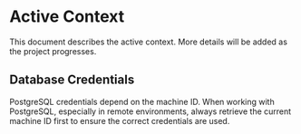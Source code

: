 # Active Context

This document describes the active context. More details will be added as the project progresses.

## Database Credentials

PostgreSQL credentials depend on the machine ID. When working with PostgreSQL, especially in remote environments, always retrieve the current machine ID first to ensure the correct credentials are used.
